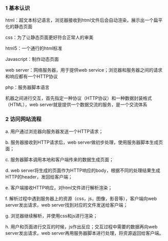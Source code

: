 ### 1 基本认识

html：超文本标记语言，浏览器接收到html文件后会自动渲染，展示出一个扁平化的静态页面

css：为了让静态页面更好符合正常人的审美

html5：一个通行的html标准

Javascript：制作动态页面



web server：网络服务器，用于提供web service；浏览器和服务器之间的请求和响应都有一个HTTP协议

php：服务器脚本语言



机器之间进行交互，首先指定一种协议（HTTP协议）和一种数据封装格式（HTML），web server就是提供一个数据交流的服务，是一个交流体系

### 2 访问网站流程

a. 用户通过浏览器向服务器发送一个HTTP请求；

b. 服务器接收到HTTP请求后，web server做初步处理，使用服务器脚本生成页面；

c. 服务器脚本调用本地和客户端传来的数据生成页面；

d. web server将生成的页面作为HTTP响应的body，根据不同的处理结果生成HTTP的header，发回给客户端；

e. 客户端接收HTTP响应，对html文件进行解析渲染；

f. 解析过程中遇到服务器上的资源（css，js，图像，影音等），客户端向web server发出请求，web server找到对应的文件发送给客户端；

g. 浏览器继续解析，并使用css和js进行渲染；

h. 用户和页面进行交互的时候，js作出反应；交互过程中需要的数据再向web server发出请求，web server再用服务器脚本进行处理，将资源返回给客户端。
